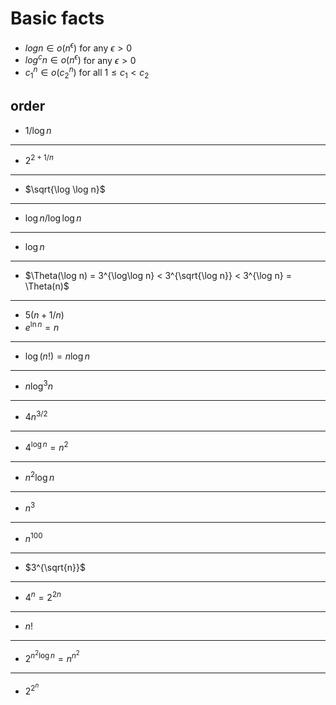 # Basic facts

- $logn \in o(n^\epsilon)$ for any $\epsilon > 0$
- $log^{c}n \in o(n^\epsilon)$ for any $\epsilon > 0$
- $c_1^{n} \in o(c_2^{n})$ for all $1 \leq c_1 < c_2$

## order
- $1/\log n$
----
- $2^{2+1/n}$
----
- $\sqrt{\log \log n}$
----
- $\log n/\log \log n$
----
- $\log n$
----
- $\Theta(\log n) = 3^{\log\log n} < 3^{\sqrt{\log n}} < 3^{\log n} = \Theta(n)$
----
- $5(n+1/n)$
- $e^{\ln n} = n$
----
- $\log (n!) = n \log n$
----
- $n \log ^3 n$
----
- $4n^{3/2}$
----
- $4^{\log n} = n^2$
----
- $n^2 \log n$
----
- $n^3$
----
- $n^{100}$
----
- $3^{\sqrt{n}}$
----
- $4^{n} = 2^{2n}$
----
- $n!$
----
- $2^{n^2 \log n} = n^{n^2}$
----
- $2^{2^n}$